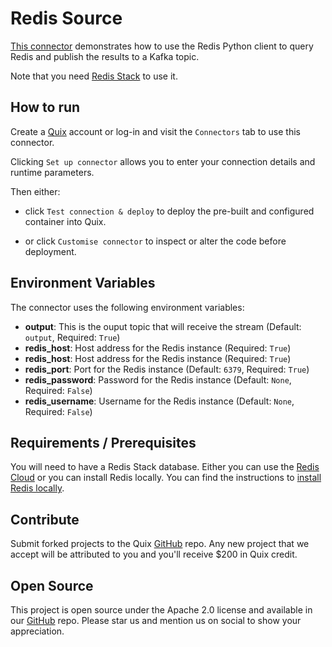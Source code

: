 # Redis Source

[This connector](https://github.com/quixio/quix-samples/tree/main/python/sources/redis_source) demonstrates how to use the Redis Python client to query Redis and publish the results to a Kafka topic.

Note that you need [Redis Stack](https://redis.io/docs/about/about-stack/) to use it.

## How to run

Create a [Quix](https://portal.platform.quix.io/signup?xlink=github) account or log-in and visit the `Connectors` tab to use this connector.

Clicking `Set up connector` allows you to enter your connection details and runtime parameters.

Then either: 
* click `Test connection & deploy` to deploy the pre-built and configured container into Quix. 

* or click `Customise connector` to inspect or alter the code before deployment.

## Environment Variables

The connector uses the following environment variables:

- **output**: This is the ouput topic that will receive the stream (Default: `output`, Required: `True`)
- **redis_host**: Host address for the Redis instance (Required: `True`)
- **redis_host**: Host address for the Redis instance (Required: `True`)
- **redis_port**: Port for the Redis instance (Default: `6379`, Required: `True`)
- **redis_password**: Password for the Redis instance (Default: `None`, Required: `False`)
- **redis_username**: Username for the Redis instance (Default: `None`, Required: `False`)

## Requirements / Prerequisites

You will need to have a Redis Stack database. Either you can use the [Redis Cloud](https://redis.com/cloud/overview/) or
you can install Redis locally. You can find the instructions to [install Redis locally](https://redis.io/docs/install/install-stack/).

## Contribute

Submit forked projects to the Quix [GitHub](https://github.com/quixio/quix-samples) repo. Any new project that we accept will be attributed to you and you'll receive $200 in Quix credit.

## Open Source

This project is open source under the Apache 2.0 license and available in our [GitHub](https://github.com/quixio/quix-samples) repo. Please star us and mention us on social to show your appreciation.
